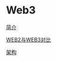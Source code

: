 # Web3

[简介](https://ethereum.org/zh/web3/)

[WEB2与WEB3对比](https://ethereum.org/zh/developers/docs/web2-vs-web3/)

[架构](https://www.preethikasireddy.com/post/the-architecture-of-a-web-3-0-application)
